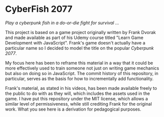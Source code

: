 # CyberFish 2077

_Play a cyberpunk fish in a do-or-die fight for survival ..._

This project is based on a game project originally written by Frank Dvorak and made available as part of his Udemy course titled "Learn Game Development with JavaScript". Frank's game doesn't actually have a particular name so I decided to model the title on the popular _Cyberpunk 2077_.

My focus here has been to reframe this material in a way that it could be more effectively used to train someone not just on writing game mechanics but also on doing so in JavaScript. The commit history of this repository, in particular, serves as the basis for how to incrementally add functionality.

Frank's material, as stated in his videos, has been made available freely to the public to do with as they will, which includes the assets used in the game. I have put this repository under the MIT license, which allows a similar level of permissiveness, while still crediting Frank for the original work. What you see here is a derivation for pedagogical purposes.
